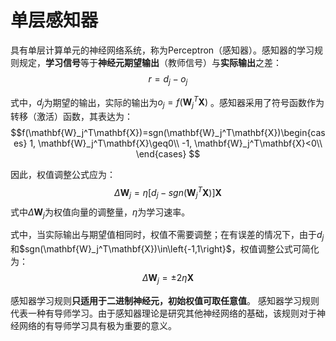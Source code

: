# 单层感知器

具有单层计算单元的神经网络系统，称为Perceptron（感知器）。感知器的学习规则规定，**学习信号**等于**神经元期望输出**（教师信号）与**实际输出**之差：
$$ r=d_j-o_j$$

式中，$d_j$为期望的输出，实际的输出为$o_j=f(\mathbf{W}_j^T\mathbf{X})$ 。感知器采用了符号函数作为转移（激活）函数，其表达为：
$$f(\mathbf{W}_j^T\mathbf{X})=sgn(\mathbf{W}_j^T\mathbf{X})\begin{cases}
1, \mathbf{W}_j^T\mathbf{X}\geq0\\
-1, \mathbf{W}_j^T\mathbf{X}<0\\
\end{cases}
$$ 

因此，权值调整公式应为：
$$\Delta\mathbf{W}_j=\eta[d_j-sgn(\mathbf{W}_j^T\mathbf{X})] \mathbf{X}$$
式中$\Delta\mathbf{W}_j$为权值向量的调整量，$\eta$为学习速率。

式中，当实际输出与期望值相同时，权值不需要调整；在有误差的情况下，由于$d_j$和$sgn(\mathbf{W}_j^T\mathbf{X})\in\left{-1,1\right}$，权值调整公式可简化为：
$$\Delta\mathbf{W}_j=\pm2\eta\mathbf{X}$$

感知器学习规则**只适用于二进制神经元，初始权值可取任意值**。
感知器学习规则代表一种有导师学习。由于感知器理论是研究其他神经网络的基础，该规则对于神经网络的有导师学习具有极为重要的意义。
